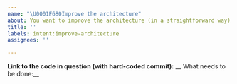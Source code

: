 ```yaml
---
name: "\U0001F680Improve the architecture"
about: You want to improve the architecture (in a straightforward way)
title: ''
labels: intent:improve-architecture
assignees: ''

---
```


__Link to the code in question (with hard-coded commit):__ 
__ What needs to be done:__
